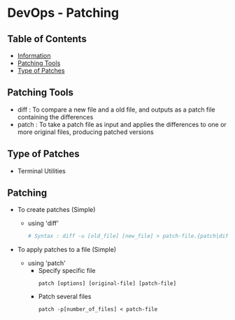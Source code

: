 # DevOps - Patching

## Table of Contents
- [Information](#information)
- [Patching Tools](#patching-tools)
- [Type of Patches](#type-of-patches)

## Patching Tools
+ diff : To compare a new file and a old file, and outputs as a patch file containing the differences
+ patch : To take a patch file as input and applies the differences to one or more original files, producing patched versions

## Type of Patches
- Terminal Utilities

## Patching
- To create patches (Simple)
    - using 'diff'
        ```sh
        # Syntax : diff -u [old_file] [new_file] > patch-file.{patch|dif}
        ```
        
- To apply patches to a file (Simple)
    - using 'patch'
        + Specify specific file
            ```console 
            patch [options] [original-file] [patch-file]
            ```
        + Patch several files
            ```console
            patch -p[number_of_files] < patch-file
            ```


